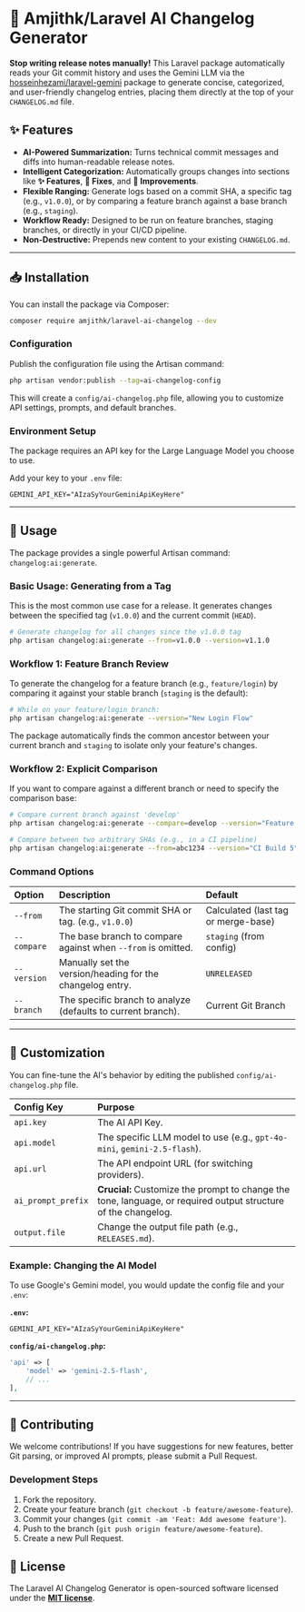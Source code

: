 # 🤖 Amjithk/Laravel AI Changelog Generator

[](https://www.google.com/search?q=https://packagist.org/packages/amjithk/laravel-ai-changelog)
[](https://www.google.com/search?q=https://packagist.org/packages/amjithk/laravel-ai-changelog)
[](LICENSE.md)

**Stop writing release notes manually\!** This Laravel package automatically reads your Git commit history and uses the Gemini LLM via the [hosseinhezami/laravel-gemini](https://packagist.org/packages/hosseinhezami/laravel-gemini) package to generate concise, categorized, and user-friendly changelog entries, placing them directly at the top of your `CHANGELOG.md` file.

## ✨ Features

  * **AI-Powered Summarization:** Turns technical commit messages and diffs into human-readable release notes.
  * **Intelligent Categorization:** Automatically groups changes into sections like **✨ Features**, **🐛 Fixes**, and **🚀 Improvements**.
  * **Flexible Ranging:** Generate logs based on a commit SHA, a specific tag (e.g., `v1.0.0`), or by comparing a feature branch against a base branch (e.g., `staging`).
  * **Workflow Ready:** Designed to be run on feature branches, staging branches, or directly in your CI/CD pipeline.
  * **Non-Destructive:** Prepends new content to your existing `CHANGELOG.md`.

-----

## 📥 Installation

You can install the package via Composer:

```bash
composer require amjithk/laravel-ai-changelog --dev
```

### Configuration

Publish the configuration file using the Artisan command:

```bash
php artisan vendor:publish --tag=ai-changelog-config
```

This will create a `config/ai-changelog.php` file, allowing you to customize API settings, prompts, and default branches.

### Environment Setup

The package requires an API key for the Large Language Model you choose to use.

Add your key to your `.env` file:

```env
GEMINI_API_KEY="AIzaSyYourGeminiApiKeyHere"
```

-----

## 🚀 Usage

The package provides a single powerful Artisan command: `changelog:ai:generate`.

### Basic Usage: Generating from a Tag

This is the most common use case for a release. It generates changes between the specified tag (`v1.0.0`) and the current commit (`HEAD`).

```bash
# Generate changelog for all changes since the v1.0.0 tag
php artisan changelog:ai:generate --from=v1.0.0 --version=v1.1.0
```

### Workflow 1: Feature Branch Review

To generate the changelog for a feature branch (e.g., `feature/login`) by comparing it against your stable branch (`staging` is the default):

```bash
# While on your feature/login branch:
php artisan changelog:ai:generate --version="New Login Flow"
```

The package automatically finds the common ancestor between your current branch and `staging` to isolate only your feature's changes.

### Workflow 2: Explicit Comparison

If you want to compare against a different branch or need to specify the comparison base:

```bash
# Compare current branch against 'develop'
php artisan changelog:ai:generate --compare=develop --version="Feature Merge"

# Compare between two arbitrary SHAs (e.g., in a CI pipeline)
php artisan changelog:ai:generate --from=abc1234 --version="CI Build 5"
```

### Command Options

| Option | Description | Default |
| :--- | :--- | :--- |
| `--from` | The starting Git commit SHA or tag. (e.g., `v1.0.0`) | Calculated (last tag or merge-base) |
| `--compare` | The base branch to compare against when `--from` is omitted. | `staging` (from config) |
| `--version` | Manually set the version/heading for the changelog entry. | `UNRELEASED` |
| `--branch` | The specific branch to analyze (defaults to current branch). | Current Git Branch |

-----

## 🔧 Customization

You can fine-tune the AI's behavior by editing the published `config/ai-changelog.php` file.

| Config Key | Purpose |
| :--- | :--- |
| `api.key` | The AI API Key. |
| `api.model` | The specific LLM model to use (e.g., `gpt-4o-mini`, `gemini-2.5-flash`). |
| `api.url` | The API endpoint URL (for switching providers). |
| `ai_prompt_prefix` | **Crucial:** Customize the prompt to change the tone, language, or required output structure of the changelog. |
| `output.file` | Change the output file path (e.g., `RELEASES.md`). |

### Example: Changing the AI Model

To use Google's Gemini model, you would update the config file and your `.env`:

**`.env`:**

```env
GEMINI_API_KEY="AIzaSyYourGeminiApiKeyHere"
```

**`config/ai-changelog.php`:**

```php
'api' => [
    'model' => 'gemini-2.5-flash',
    // ...
],
```

-----

## 🤝 Contributing

We welcome contributions\! If you have suggestions for new features, better Git parsing, or improved AI prompts, please submit a Pull Request.

### Development Steps

1.  Fork the repository.
2.  Create your feature branch (`git checkout -b feature/awesome-feature`).
3.  Commit your changes (`git commit -am 'Feat: Add awesome feature'`).
4.  Push to the branch (`git push origin feature/awesome-feature`).
5.  Create a new Pull Request.

## 📄 License

The Laravel AI Changelog Generator is open-sourced software licensed under the **[MIT license](LICENSE.md)**.